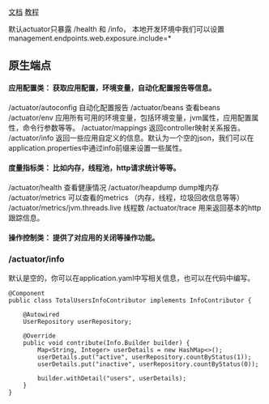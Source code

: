[文档](https://docs.spring.io/spring-boot/docs/2.0.x/actuator-api/html/)
[教程](https://www.baeldung.com/spring-boot-actuators)

默认actuator只暴露 /health 和 /info，
本地开发环境中我们可以设置management.endpoints.web.exposure.include=*

## 原生端点

#### 应用配置类： 获取应用配置，环境变量，自动化配置报告等信息。
/actuator/autoconfig 自动化配置报告
/actuator/beans     查看beans
/actuator/env       应用所有可用的环境变量，包括环境变量，jvm属性，应用配置属性，命令行参数等等。
/actuator/mappings  返回controller映射关系报告。
/actuator/info      返回一些应用自定义的信息。默认为一个空的json，我们可以在application.properties中通过info前缀来设置一些属性。

#### 度量指标类： 比如内存，线程池，http请求统计等等。
/actuator/health  查看健康情况
/actuator/heapdump  dump堆内存
/actuator/metrics   可以查看的metrics （内存，线程，垃圾回收信息等等）
/actuator/metrics/jvm.threads.live   线程数
/actuator/trace    用来返回基本的http跟踪信息。

#### 操作控制类： 提供了对应用的关闭等操作功能。





### /actuator/info
默认是空的，你可以在application.yaml中写相关信息，也可以在代码中编写。

```$xslt
@Component
public class TotalUsersInfoContributor implements InfoContributor {
 
    @Autowired
    UserRepository userRepository;
 
    @Override
    public void contribute(Info.Builder builder) {
        Map<String, Integer> userDetails = new HashMap<>();
        userDetails.put("active", userRepository.countByStatus(1));
        userDetails.put("inactive", userRepository.countByStatus(0));
 
        builder.withDetail("users", userDetails);
    }
}
```